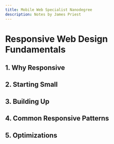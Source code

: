 ```yaml
---
title: Mobile Web Specialist Nanodegree 
description: Notes by James Priest
---
```

# Responsive Web Design Fundamentals

## 1. Why Responsive

## 2. Starting Small

## 3. Building Up

## 4. Common Responsive Patterns

## 5. Optimizations
